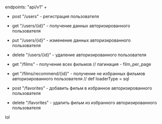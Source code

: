endpoints: "api/v1" +
- post "/users" - регистрация пользователя
- get "/users/{id}" - получение данных авторизированного пользователя
- put "/users/{id}" - изменение данных авторизированного пользователя
- delete "/users/{id}" - удаление авторизированного пользователя

- get "/films" - получение всех фильмов  // пагинация - film_per_page
- get "/films/recommend/{id}" - получение не избранных фильмов авторизированного пользователя   // def loaderType = sql

- post "/favorites" - добавить фильм в избранное авторизированного пользователя
- delete "/favorites" - удалить фильм из избранного авторизированного пользователя

lol